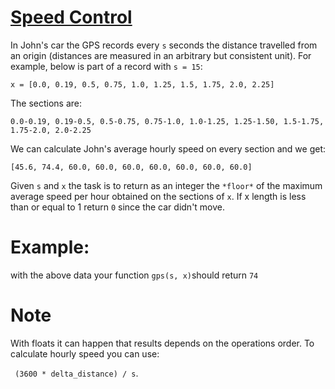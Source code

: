 # [Speed Control](https://www.codewars.com/kata/speed-control "https://www.codewars.com/kata/56484848ba95170a8000004d")

In John's car the GPS records every `s` seconds the distance travelled from an origin (distances are measured in an arbitrary but consistent unit).
For example, below is part of a record with `s = 15`:

    x = [0.0, 0.19, 0.5, 0.75, 1.0, 1.25, 1.5, 1.75, 2.0, 2.25]
The sections are:

    0.0-0.19, 0.19-0.5, 0.5-0.75, 0.75-1.0, 1.0-1.25, 1.25-1.50, 1.5-1.75, 1.75-2.0, 2.0-2.25
  
We can calculate John's average hourly speed on every section and we get:

    [45.6, 74.4, 60.0, 60.0, 60.0, 60.0, 60.0, 60.0, 60.0]
Given `s` and `x` the task is to return as an integer the `*floor*` of the maximum average speed per hour obtained on the sections of `x`. 
If x length is less than or equal to 1 return `0` since the car didn't move.

# Example:
with the above data your function `gps(s, x)`should return `74`

# Note
With floats it can happen that results depends on the operations order. To calculate hourly speed you can use: 

` (3600 * delta_distance) / s`.
